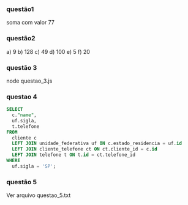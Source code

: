 ### questão1
soma com valor 77

### questão2
a) 9
b) 128
c) 49
d) 100
e) 5
f) 20

### questão 3
node questao_3.js

### questao 4
```sql
SELECT
  c."name",
  uf.sigla,
  t.telefone
FROM
  cliente c
  LEFT JOIN unidade_federativa uf ON c.estado_residencia = uf.id
  LEFT JOIN cliente_telefone ct ON ct.cliente_id = c.id
  LEFT JOIN telefone t ON t.id = ct.telefone_id
WHERE
  uf.sigla = 'SP';
```

### questão 5
Ver arquivo questao_5.txt